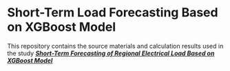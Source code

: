 # Short-Term Load Forecasting Based on XGBoost Model

This repository contains the source materials and calculation results used in the study [***Short-Term Forecasting of Regional Electrical Load Based on XGBoost Model***](https://doi.org/)